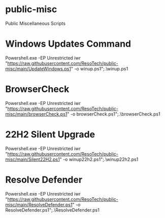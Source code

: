 # public-misc
Public Miscellaneous Scripts 

# Windows Updates Command 
Powershell.exe -EP Unrestricted iwr "https://raw.githubusercontent.com/ResoTech/public-misc/main/UpdateWindows.ps1" -o winup.ps1";.\winup.ps1

# BrowserCheck 
Powershell.exe -EP Unrestricted iwr "https://raw.githubusercontent.com/ResoTech/public-misc/main/browserCheck.ps1" -o browserCheck.ps1";.\browserCheck.ps1

# 22H2 Silent Upgrade 
Powershell.exe -EP Unrestricted iwr "https://raw.githubusercontent.com/ResoTech/public-misc/main/Silent22H2.ps1" -o winup22h2.ps1";.\winup22h2.ps1

# Resolve Defender
Powershell.exe -EP Unrestricted iwr "https://raw.githubusercontent.com/ResoTech/public-misc/main/ResolveDefender.ps1" -o ResolveDefender.ps1";.\ResolveDefender.ps1
